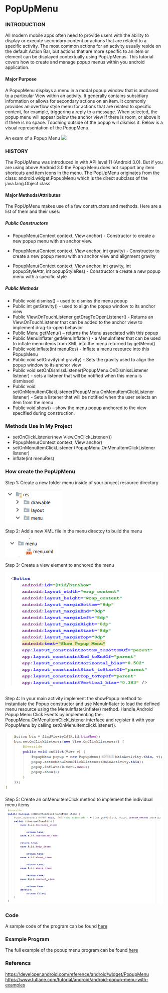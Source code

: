 PopUpMenu
===============

### INTRODUCTION
All modern mobile apps often need to provide users with the ability to display or execute secondary content or actions that are related to a specific activity. The most common actions for an activity usually reside on the default Action Bar, but actions that are more specific to an item or element can be displayed contextually using PopUpMenus. This tutorial covers how to create and manage popup menus within you android application. 

#### Major Purpose
A PopupMenu displays a menu in a modal popup window that is anchored to a particular View within an activity. It generally contains subsidiary information or allows for secondary actions on an item. It commonly provides an overflow style menu for actions that are related to specific content, for example, triggering a reply to a message. When selected, the popup menu will appear below the anchor view if there is room, or above it if there is no space. Touching outside of the popup will dismiss it. Below is a visual representation of the PopupMenu.

An exam of a Popup Menu
![](https://github.com/dchristie75/CENG319/images/master/images/popupmenu.png)


### HISTORY 
The PopUpMenu was introduced in with API level 11 (Android 3.0). But if you are using above Android 3.0 the Popup Menu does not support any item shortcuts and item icons in the menu. The PopUpMenu originates from the class: android.widget.PopupMenu which is the direct subclass of the java.lang.Object class.

#### Major Methods/Attributes
The PopUpMenu makes use of a few constructors and methods. Here are a list of them and their uses: 

##### Public Constructors
- PopupMenu(Context context, View anchor) - Constructor to create a new popup menu with an anchor view.

- PopupMenu(Context context, View anchor, int gravity) - Constructor to create a new popup menu with an anchor view and alignment gravity

- PopupMenu(Context context, View anchor, int gravity, int popupStyleAttr, int popupStyleRes) - Constructor a create a new popup menu     with a specific style

##### Public Methods
- Public void dismiss() – used to dismiss the menu popup
- Public int getGravity() - used to align the popup window to its anchor view
- Public View.OnTouchListener getDragToOpenListener() - Returns an View.OnTouchListener that can be added to the anchor view to           implement drag-to-open behavior
- Public Menu getMenu() – returns the Menu associated with this popup
- Public MenuInflater getMenuInflater() - a MenuInflater that can be used to inflate menu items from XML into the menu returned by                                                 getMenu()
- Public void inflate(int menuRes) - Inflate a menu resource into this PopupMenu
- Public void setGravity(int gravity) - Sets the gravity used to align the popup window to its anchor view
- Public void setOnDismissListener(PopupMenu.OnDismissListener listener) - sets a listener that will be notified when this menu is         dismissed
- Public void setOnMenuItemClickListener(PopupMenu.OnMenuItemClickListener listener) - Sets a listener that will be notified when the     user selects an item from the menu
- Public void show() - show the menu popup anchored to the view specified during construction.

### Methods Use In My Project

- setOnClickListener(new View.OnClickListener())
- PopupMenu(Context context, View anchor)
- setOnMenuItemClickListener (PopupMenu.OnMenuItemClickListener listener)
- inflate(int menuRes)


### How create the PopUpMenu

Step 1: Create a new folder menu inside of your project resource directory 

![](https://github.com/dchristie75/CENG319/blob/master/images/step1.PNG)

Step 2: Add a new XML file in the menu directoy to build the menu 

![](https://github.com/dchristie75/CENG319/blob/master/images/step2.PNG)

Step 3: Create a view element to anchored the menu 

![](https://github.com/dchristie75/CENG319/blob/master/images/step3.PNG)

Step 4: In your main activity implement the showPopup method to instantiate the Popup constructor and use MenuInflater to load the               defined menu resource using the MenuInflater.inflate() method. Handle Android Popup Menu Click Events by implementing the               PopupMenu.OnMenuItemClickListener interface and register it with your PopupMenu by calling setOnMenuItemclickListener().

![](https://github.com/dchristie75/CENG319/blob/master/images/step5.PNG)  

Step 5: Create an onMenuItemClick method to implement the individual menu items 
![](https://github.com/dchristie75/CENG319/blob/master/images/step4.PNG)


### Code
A sample code of the program can be found [here](https://github.com/dchristie75/CENG319/tree/master/code)


### Example Program
The full example of the popup menu program can be found [here](https://github.com/dchristie75/CENG319/tree/master/PopUpMenu_Example)


### Referencs
https://developer.android.com/reference/android/widget/PopupMenu
https://www.tutlane.com/tutorial/android/android-popup-menu-with-examples

